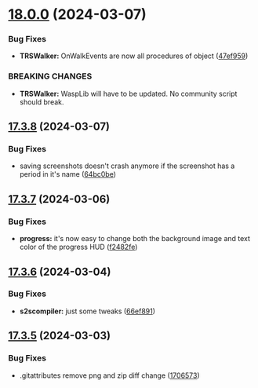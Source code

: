 # [18.0.0](https://github.com/Torwent/WaspLib/compare/v17.3.8...v18.0.0) (2024-03-07)


### Bug Fixes

* **TRSWalker:** OnWalkEvents are now all procedures of object ([47ef959](https://github.com/Torwent/WaspLib/commit/47ef959bf6c2b6bcb3cf1fb765b7fdddf931d2a5))


### BREAKING CHANGES

* **TRSWalker:** WaspLib will have to be updated. No community script should break.



## [17.3.8](https://github.com/Torwent/WaspLib/compare/v17.3.7...v17.3.8) (2024-03-07)


### Bug Fixes

* saving screenshots doesn't crash anymore if the screenshot has a period in it's name ([64bc0be](https://github.com/Torwent/WaspLib/commit/64bc0befb5408f159cc0be2876ece635522fba12))



## [17.3.7](https://github.com/Torwent/WaspLib/compare/v17.3.6...v17.3.7) (2024-03-06)


### Bug Fixes

* **progress:** it's now easy to change both the background image and text color of the progress HUD ([f2482fe](https://github.com/Torwent/WaspLib/commit/f2482fe59079edbbe3b35ed74cd7f713df4a9bef))



## [17.3.6](https://github.com/Torwent/WaspLib/compare/v17.3.5...v17.3.6) (2024-03-04)


### Bug Fixes

* **s2scompiler:** just some tweaks ([66ef891](https://github.com/Torwent/WaspLib/commit/66ef891be7446b87e5d8987f8316cd05f995341a))



## [17.3.5](https://github.com/Torwent/WaspLib/compare/v17.3.4...v17.3.5) (2024-03-03)


### Bug Fixes

* .gitattributes remove png and zip diff change ([1706573](https://github.com/Torwent/WaspLib/commit/1706573ecbe230604e0859b80ef134b742eedbdd))



